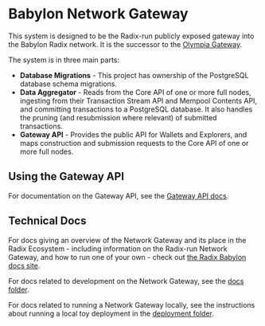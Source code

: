 # Babylon Network Gateway

This system is designed to be the Radix-run publicly exposed gateway into the Babylon Radix network. It is the successor to the [Olympia Gateway](https://github.com/radixdlt/radixdlt-network-gateway).

The system is in three main parts:
* **Database Migrations** - This project has ownership of the PostgreSQL database schema migrations.
* **Data Aggregator** - Reads from the Core API of one or more full nodes, ingesting from their Transaction Stream API and Mempool Contents API, and committing transactions to a PostgreSQL database. It also handles the pruning (and resubmission where relevant) of submitted transactions.
* **Gateway API** - Provides the public API for Wallets and Explorers, and maps construction and submission requests to the Core API of one or more full nodes.

## Using the Gateway API

For documentation on the Gateway API, see the [Gateway API docs](https://docs-babylon.radixdlt.com/main/apis/api-specification.html).

## Technical Docs

For docs giving an overview of the Network Gateway and its place in the Radix Ecosystem - including information on the Radix-run Network Gateway, and how to run one of your own - check out [the Radix Babylon docs site](https://docs-babylon.radixdlt.com/).

For docs related to development on the Network Gateway, see the [docs folder](./docs).

For docs related to running a Network Gateway locally, see the instructions about running a local toy deployment in the [deployment folder](./deployment).
